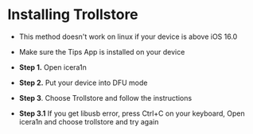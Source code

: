 # Installing Trollstore
- This method doesn't work on linux if your device is above iOS 16.0
- Make sure the Tips App is installed on your device

- **Step 1.** Open icera1n
- **Step 2.** Put your device into DFU mode
- **Step 3**. Choose Trollstore and follow the instructions
- **Step 3.1** If you get libusb error, press Ctrl+C on your keyboard, Open icera1n and choose trollstore and try again
